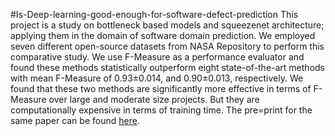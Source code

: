 #Is-Deep-learning-good-enough-for-software-defect-prediction
This project is a study on bottleneck based models and squeezenet architecture; applying them in the domain of software domain prediction. We employed seven
different open-source datasets from NASA Repository to perform this comparative study. We use F-Measure as a performance evaluator and found these methods statistically outperform eight
state-of-the-art methods with mean F-Measure of 0.93±0.014, and 0.90±0.013, respectively. We found that these two methods are significantly more effective in terms of F-Measure over large
and moderate size projects. But they are computationally expensive in terms of training time. The pre=print for the same paper can be found [here](https://papers.ssrn.com/sol3/papers.cfm?abstract_id=4089137). 
